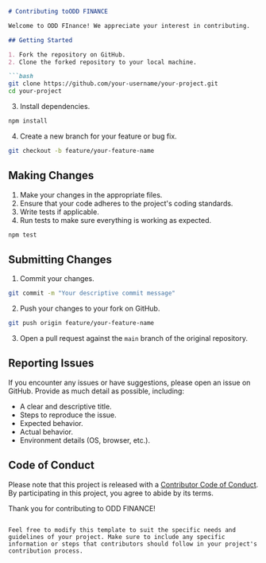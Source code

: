 
```markdown
# Contributing toODD FINANCE

Welcome to ODD FInance! We appreciate your interest in contributing.

## Getting Started

1. Fork the repository on GitHub.
2. Clone the forked repository to your local machine.

```bash
git clone https://github.com/your-username/your-project.git
cd your-project
```

3. Install dependencies.

```bash
npm install
```

4. Create a new branch for your feature or bug fix.

```bash
git checkout -b feature/your-feature-name
```

## Making Changes

1. Make your changes in the appropriate files.
2. Ensure that your code adheres to the project's coding standards.
3. Write tests if applicable.
4. Run tests to make sure everything is working as expected.

```bash
npm test
```

## Submitting Changes

1. Commit your changes.

```bash
git commit -m "Your descriptive commit message"
```

2. Push your changes to your fork on GitHub.

```bash
git push origin feature/your-feature-name
```

3. Open a pull request against the `main` branch of the original repository.

## Reporting Issues

If you encounter any issues or have suggestions, please open an issue on GitHub. Provide as much detail as possible, including:

- A clear and descriptive title.
- Steps to reproduce the issue.
- Expected behavior.
- Actual behavior.
- Environment details (OS, browser, etc.).

## Code of Conduct

Please note that this project is released with a [Contributor Code of Conduct](CODE_OF_CONDUCT.md). By participating in this project, you agree to abide by its terms.

Thank you for contributing to ODD FINANCE!
```

Feel free to modify this template to suit the specific needs and guidelines of your project. Make sure to include any specific information or steps that contributors should follow in your project's contribution process.